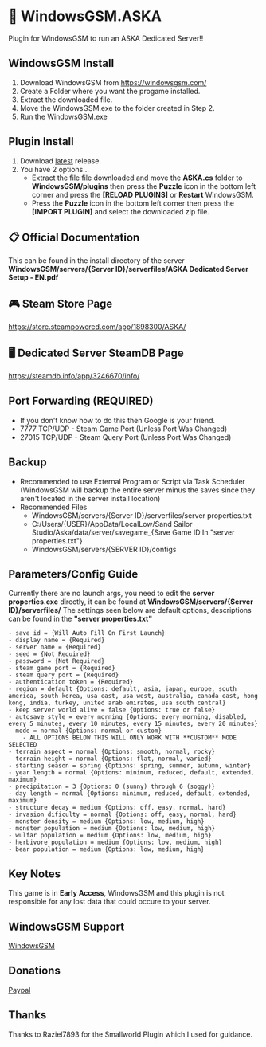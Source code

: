 # 🧩 WindowsGSM.ASKA
Plugin for WindowsGSM to run an ASKA Dedicated Server!!

## WindowsGSM Install

1. Download WindowsGSM from https://windowsgsm.com/
2. Create a Folder where you want the progame installed.
3. Extract the downloaded file.
4. Move the WindowsGSM.exe to the folder created in Step 2.
5. Run the WindowsGSM.exe

## Plugin Install

1. Download [latest](https://github.com/tadavispmd040507/WindowsGSM.ASKA/releases/download/v1.0/WindowsGSM.ASKA.zip) release.
2. You have 2 options...
    - Extract the file file downloaded and move the **ASKA.cs** folder to **WindowsGSM/plugins** then press the **Puzzle** icon in the bottom left corner and press the **[RELOAD PLUGINS]** or **Restart** WindowsGSM.
    - Press the **Puzzle** icon in the bottom left corner then press the **[IMPORT PLUGIN]** and select the downloaded zip file.

## 📋 Official Documentation

This can be found in the install directory of the server **WindowsGSM/servers/{Server ID}/serverfiles/ASKA Dedicated Server Setup - EN.pdf**

## 🎮 Steam Store Page

https://store.steampowered.com/app/1898300/ASKA/

## 🖥️ Dedicated Server SteamDB Page

https://steamdb.info/app/3246670/info/

## Port Forwarding (REQUIRED)

- If you don't know how to do this then Google is your friend.
- 7777 TCP/UDP - Steam Game Port (Unless Port Was Changed)
- 27015 TCP/UDP - Steam Query Port (Unless Port Was Changed)

## Backup

- Recommended to use External Program or Script via Task Scheduler (WindowsGSM will backup the entire server minus the saves since they aren't located in the server install location)
- Recommended Files
    - WindowsGSM/servers/{Server ID}/serverfiles/server properties.txt
    - C:/Users/{USER}/AppData/LocalLow/Sand Sailor Studio/Aska/data/server/savegame_{Save Game ID In "server properties.txt"}
    - WindowsGSM/servers/{SERVER ID}/configs

## Parameters/Config Guide

Currently there are no launch args, you need to edit the **server properties.exe** directly, it can be found at **WindowsGSM/servers/{Server ID}/serverfiles/** The settings seen below are default options, descriptions can be found in the **"server properties.txt"**
```
- save id = {Will Auto Fill On First Launch}
- display name = {Required}
- server name = {Required}
- seed = {Not Required}
- password = {Not Required}
- steam game port = {Required}
- steam query port = {Required}
- authentication token = {Required}
- region = default {Options: default, asia, japan, europe, south america, south korea, usa east, usa west, australia, canada east, hong kong, india, turkey, united arab emirates, usa south central}
- keep server world alive = false {Options: true or false}
- autosave style = every morning {Options: every morning, disabled, every 5 minutes, every 10 minutes, every 15 minutes, every 20 minutes}
- mode = normal {Options: normal or custom}
    - ALL OPTIONS BELOW THIS WILL ONLY WORK WITH **CUSTOM** MODE SELECTED
- terrain aspect = normal {Options: smooth, normal, rocky}
- terrain height = normal {Options: flat, normal, varied}
- starting season = spring {Options: spring, summer, autumn, winter}
- year length = normal {Options: minimum, reduced, default, extended, maximum}
- precipitation = 3 {Options: 0 (sunny) through 6 (soggy)}
- day length = normal {Options: minimum, reduced, default, extended, maximum}
- structure decay = medium {Options: off, easy, normal, hard}
- invasion dificulty = normal {Options: off, easy, normal, hard}
- monster density = medium {Options: low, medium, high}
- monster population = medium {Options: low, medium, high}
- wulfar population = medium {Options: low, medium, high}
- herbivore population = medium {Options: low, medium, high}
- bear population = medium {Options: low, medium, high}
```

## Key Notes

This game is in **Early Access**, WindowsGSM and this plugin is not responsible for any lost data that could occure to your server.

## WindowsGSM Support
[WindowsGSM](https://windowsgsm.com/discord)

## Donations

[Paypal](https://paypal.me/GDavis6899)

## Thanks

Thanks to Raziel7893 for the Smallworld Plugin which I used for guidance.